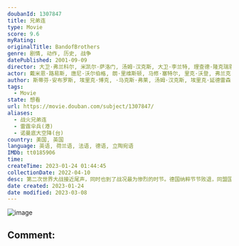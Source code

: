```yaml
---
doubanId: 1307847
title: 兄弟连
type: Movie
score: 9.6
myRating: 
originalTitle: BandofBrothers
genre: 剧情, 动作, 历史, 战争
datePublished: 2001-09-09
director: 大卫·弗兰科尔, 米凯尔·萨洛门, 汤姆·汉克斯, 大卫·李兰特, 理查德·隆克瑞恩, 大卫·努特尔, 菲尔·奥尔登·罗宾森, 托尼·杜, 大卫·利兰
actor: 戴米恩·路易斯, 唐尼·沃尔伯格, 朗·里维斯顿, 马修·塞特尔, 里克·沃登, 弗兰克·约翰·休斯, 大卫·休默, 迈克尔·库立兹, 斯科特·格瑞恩斯, 施恩·泰勒, 彼德·杨波拉德·希尔斯, 德克斯特·弗莱彻, 菲利普·巴兰蒂尼, 里克·高莫兹, 尼尔·麦克唐纳, 迈克尔·法斯宾德, 艾恩·贝利, 科林·汉克斯, 汤姆·哈迪, 杰森·奥玛拉, 西蒙·佩吉, 多米尼克·库珀, 吉米·法伦, 詹姆斯·麦卡沃伊, 安德鲁·斯科特, 汤姆·汉克斯, 役所广司, 马克·沃伦, 克里斯·吉尔, 斯蒂芬·格拉汉姆, 柯克·埃斯沃多, 吉米·巴姆博, 罗斯·麦克科尔, 安德鲁·李·波兹, 基兰·奥布莱恩, 小理察·斯贝特, 克里·约翰逊, 安德鲁·霍华德, 詹姆斯·马迪欧, 卢克·罗伯茨, 戈兰·卡斯蒂克, 徐光宇, 约翰·莱特, 亚当·詹姆斯, 罗宾·莱因, 伊斯拉·戈登, 马修·里奇, 约瑟夫·梅, 本·卡普兰, 安纳托·陶布曼, 巴特鲁斯波利, 沃尔夫·卡赫勒, 道格·科克尔, undefined, 达·范·汉森德, 本·洛伊德·霍尔姆斯, 斯蒂芬·沃尔特斯, 道格·艾伦, 杰克·沃特斯, 道格拉斯·斯派恩, 蒂姆·马修斯, 皮特·麦克卡比, undefined, 琼乔·奥雷尔, 瑞内·, undefined, 尼古拉斯·阿隆, 伊恩·维果, 戴夫·博沃, 大卫·布莱尔, 乔治·卡利尔, undefined, 克莱格·西恩利, 詹姆斯·格林, 代尔·戴, undefined, 莱尔德·曼辛托斯, undefined, undefined, undefined, undefined, 马修·法伯, undefined, 诺曼·坎贝尔·里斯, 弗雷迪·乔·法恩斯沃思, 马克·休伯曼, undefined, undefined, undefined, undefined, undefined, 瑞奇·尼克松, undefined, undefined, 史蒂芬·米尔顿, 威廉·阿姆斯壮, 詹姆斯·恩布里, undefined, 大卫·科罗, undefined, undefined, 西蒙·芬顿, undefined, 马克·瓦克林, 伊莎贝拉·塞伯特, 约翰·珀金斯, undefined, undefined, 苏珊娜罗盖特, 维尔·鲁特根, 本·哈克, undefined, 杰米·哈丁, 彼特·奥梅拉, undefined, undefined, undefined, 米洛·图梅, 卢克·格瑞芬
author: 斯蒂芬·安布罗斯, 埃里克·博克, ·马克斯·弗莱, 汤姆·汉克斯, 埃里克·延德雷森, 布鲁斯·, 约翰·奥罗夫, 格雷厄姆·约斯特, 克里斯托弗·约斯特
tags:
  - Movie
state: 想看
url: https://movie.douban.com/subject/1307847/
aliases:
  - 战火兄弟连
  - 雷霆伞兵(港)
  - 诺曼底大空降(台)
country: 美国, 英国
language: 英语, 荷兰语, 法语, 德语, 立陶宛语
IMDb: tt0185906
time: 
createTime: 2023-01-24 01:44:45
collectionDate: 2022-04-10
desc: 第二次世界大战接近尾声，同时也到了战况最为惨烈的时节。德国纳粹节节败退，同盟国决定在欧洲开辟第二战场，而法国北部的诺曼底则成为新局开端的要冲所在。1944年6月6日，美国101空降师506团E连奉命空...
date created: 2023-01-24
date modified: 2023-03-08
---
```


![image](p1714777727.jpg)

Comment:
---
